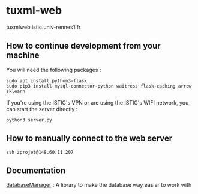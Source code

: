 # tuxml-web

tuxmlweb.istic.univ-rennes1.fr

## How to continue development from your machine

You will need the following packages :
```
sudo apt install python3-flask
sudo pip3 install mysql-connector-python waitress flask-caching arrow sklearn
```

If you're using the ISTIC's VPN or are using the ISTIC's WIFI network, you can start the server directly :
```
python3 server.py
```


## How to manually connect to the web server

```
ssh zprojet@148.60.11.207
```

## Documentation

[databaseManager](docs/dbManager.md) : A library to make the database way easier to work with
